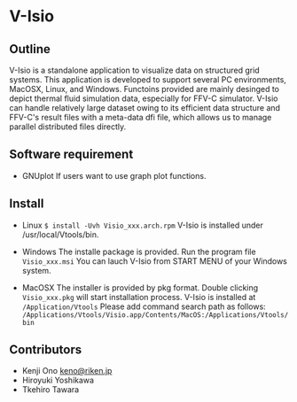 # V-Isio

## Outline
V-Isio is a standalone application to visualize data on structured grid systems. This application is developed to support several PC environments, MacOSX, Linux, and Windows. Functoins provided are mainly desinged to depict thermal fluid simulation data, especially for FFV-C simulator. V-Isio can handle relatively large dataset owing to its efficient data structure and FFV-C's result files with a meta-data dfi file, which allows us to manage parallel distributed files directly.

## Software requirement
- GNUplot
If users want to use graph plot functions.

## Install
- Linux
`$ install -Uvh Visio_xxx.arch.rpm`
V-Isio is installed under /usr/local/Vtools/bin.

- Windows
The installe package is provided. Run the program file `Visio_xxx.msi`
You can lauch V-Isio from START MENU of your Windows system.

- MacOSX
The installer is provided by pkg format. Double clicking `Visio_xxx.pkg` will start installation process.
V-Isio is installed at `/Application/Vtools`
Please add command search path as follows:
`/Applications/Vtools/Visio.app/Contents/MacOS:/Applications/Vtools/bin`

## Contributors
- Kenji Ono  keno@riken.jp
- Hiroyuki Yoshikawa
- Tkehiro Tawara
